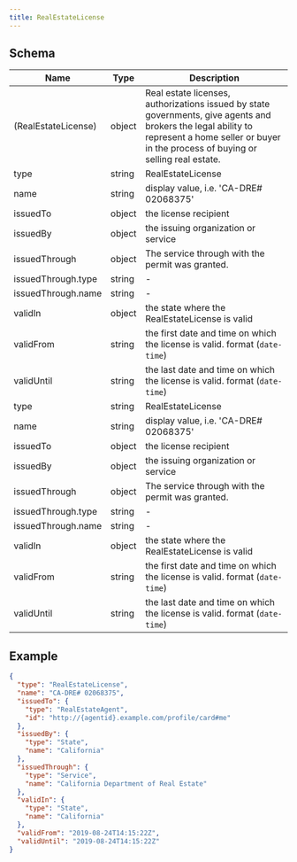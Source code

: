 ```yaml
---
title: RealEstateLicense
---
```

## Schema

| Name | Type | Description |
|---|---|---|
| (RealEstateLicense) | object | Real estate licenses, authorizations issued by state governments, give agents and brokers the legal ability to represent a home seller or buyer in the process of buying or selling real estate. |
| type | string | RealEstateLicense |
| name | string | display value, i.e. 'CA-DRE# 02068375' |
| issuedTo | object | the license recipient |
| issuedBy | object | the issuing organization or service |
| issuedThrough | object | The service through with the permit was granted. |
| issuedThrough.type | string | - |
| issuedThrough.name | string | - |
| validIn | object | the state where the RealEstateLicense is valid |
| validFrom | string | the first date and time on which the license is valid. <span class='constraints'>format (`date-time`)</span> |
| validUntil | string | the last date and time on which the license is valid. <span class='constraints'>format (`date-time`)</span> |
| type | string | RealEstateLicense |
| name | string | display value, i.e. 'CA-DRE# 02068375' |
| issuedTo | object | the license recipient |
| issuedBy | object | the issuing organization or service |
| issuedThrough | object | The service through with the permit was granted. |
| issuedThrough.type | string | - |
| issuedThrough.name | string | - |
| validIn | object | the state where the RealEstateLicense is valid |
| validFrom | string | the first date and time on which the license is valid. <span class='constraints'>format (`date-time`)</span> |
| validUntil | string | the last date and time on which the license is valid. <span class='constraints'>format (`date-time`)</span> |

## Example



```json
{
  "type": "RealEstateLicense",
  "name": "CA-DRE# 02068375",
  "issuedTo": {
    "type": "RealEstateAgent",
    "id": "http://{agentid}.example.com/profile/card#me"
  },
  "issuedBy": {
    "type": "State",
    "name": "California"
  },
  "issuedThrough": {
    "type": "Service",
    "name": "California Department of Real Estate"
  },
  "validIn": {
    "type": "State",
    "name": "California"
  },
  "validFrom": "2019-08-24T14:15:22Z",
  "validUntil": "2019-08-24T14:15:22Z"
}
```
